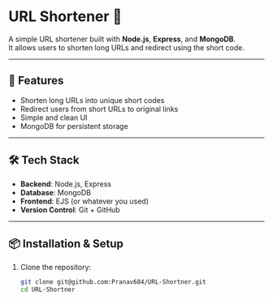 # URL Shortener 🔗

A simple URL shortener built with **Node.js**, **Express**, and **MongoDB**.  
It allows users to shorten long URLs and redirect using the short code.

---

## 🚀 Features
- Shorten long URLs into unique short codes
- Redirect users from short URLs to original links
- Simple and clean UI
- MongoDB for persistent storage

---

## 🛠️ Tech Stack
- **Backend**: Node.js, Express
- **Database**: MongoDB
- **Frontend**: EJS (or whatever you used)
- **Version Control**: Git + GitHub

---

## 📦 Installation & Setup

1. Clone the repository:
   ```bash
   git clone git@github.com:Pranav684/URL-Shortner.git
   cd URL-Shortner
